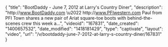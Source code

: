{
    "title": "BootDaddy - June 7, 2012 at Larry's Country Diner",
    "description": "http:\/\/www.BootDaddy.com \u2022 http:\/\/www.PFIwestern.com Paul from PFI Town shares a new pair of Ariat square-toe boots with behind-the-scenes crew this week a...",
    "videoid": "167831",
    "date_created": "1400657532",
    "date_modified": "1418181429",
    "type": "captivate",
    "layout": "video",
    "url": "\/v\/bootdaddy-june-7-2012-at-larry-s-country-diner\/167831"
}